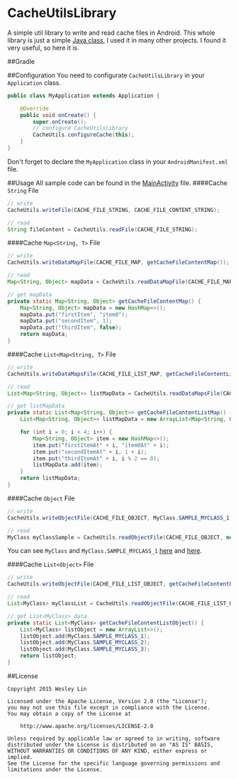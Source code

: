 # CacheUtilsLibrary

A simple util library to write and read cache files in Android. This whole library is just a simple [Java class](https://github.com/westlinkin/CacheUtilsLibrary/blob/master/library/src/main/java/com/lifeofcoding/cacheutlislibrary/CacheUtils.java), I used it in many other projects. I found it very useful, so here it is.

##Gradle


##Configuration
You need to configurate `CacheUtilsLibrary` in your `Application` class.

```Java
public class MyApplication extends Application {

    @Override
    public void onCreate() {
        super.onCreate();
        // configure CacheUtilsLibrary
        CacheUtils.configureCache(this);
    }
}
```

Don't forget to declare the `MyApplication` class in your `AndroidManifest.xml` file.


##Usage
All sample code can be found in the [MainActivity](https://github.com/westlinkin/CacheUtilsLibrary/blob/master/sample/src/main/java/com/lifeofcoding/cacheutilslibrary_sample/MainActivity.java) file. 
####Cache `String` File
```Java
// write
CacheUtils.writeFile(CACHE_FILE_STRING, CACHE_FILE_CONTENT_STRING);

// read
String fileContent = CacheUtils.readFile(CACHE_FILE_STRING);
```

####Cache `Map<String, T>` File
```Java
// write
CacheUtils.writeDataMapFile(CACHE_FILE_MAP, getCacheFileContentMap());

// read
Map<String, Object> mapData = CacheUtils.readDataMapFile(CACHE_FILE_MAP);

// get mapData
private static Map<String, Object> getCacheFileContentMap() {
    Map<String, Object> mapData = new HashMap<>();
    mapData.put("firstItem", "item0");
    mapData.put("secondItem", 1);
    mapData.put("thirdItem", false);
    return mapData;
}
```

####Cache `List<Map<String, T>` File
```Java
// write
CacheUtils.writeDataMapsFile(CACHE_FILE_LIST_MAP, getCacheFileContentListMap());

// read
List<Map<String, Object>> listMapData = CacheUtils.readDataMapsFile(CACHE_FILE_LIST_MAP);

// get listMapData
private static List<Map<String, Object>> getCacheFileContentListMap() {
    List<Map<String, Object>> listMapData = new ArrayList<Map<String, Object>>();

    for (int i = 0; i < 4; i++) {
        Map<String, Object> item = new HashMap<>();
        item.put("firstItemAt" + i, "item0At" + i);
        item.put("secondItemAt" + i, 1 + i);
        item.put("thirdItemAt" + i, i % 2 == 0);
        listMapData.add(item);
    }
    return listMapData;
}
```
####Cache `Object` File
```Java
// write
CacheUtils.writeObjectFile(CACHE_FILE_OBJECT, MyClass.SAMPLE_MYCLASS_1);

// read
MyClass myClassSample = CacheUtils.readObjectFile(CACHE_FILE_OBJECT, new TypeToken<MyClass>(){}.getType());
```
You can see `MyClass` and `MyClass.SAMPLE_MYCLASS_1` [here](https://github.com/westlinkin/CacheUtilsLibrary/blob/master/sample/src/main/java/com/lifeofcoding/cacheutilslibrary_sample/MyClass.java) and [here](https://github.com/westlinkin/CacheUtilsLibrary/blob/master/sample/src/main/java/com/lifeofcoding/cacheutilslibrary_sample/MyClass.java#L46).

####Cache `List<Object>` File
```Java
// write
CacheUtils.writeObjectFile(CACHE_FILE_LIST_OBJECT, getCacheFileContentListObject());

// read
List<MyClass> myClassList = CacheUtils.readObjectFile(CACHE_FILE_LIST_OBJECT, new TypeToken<List<MyClass>>(){}.getType());

// get List<MyClass> data
private static List<MyClass> getCacheFileContentListObject() {
    List<MyClass> listObject = new ArrayList<>();
    listObject.add(MyClass.SAMPLE_MYCLASS_1);
    listObject.add(MyClass.SAMPLE_MYCLASS_2);
    listObject.add(MyClass.SAMPLE_MYCLASS_3);
    return listObject;
}

```

##License

	Copyright 2015 Wesley Lin

	Licensed under the Apache License, Version 2.0 (the "License");
	you may not use this file except in compliance with the License.
	You may obtain a copy of the License at

    	http://www.apache.org/licenses/LICENSE-2.0

	Unless required by applicable law or agreed to in writing, software
	distributed under the License is distributed on an "AS IS" BASIS,
	WITHOUT WARRANTIES OR CONDITIONS OF ANY KIND, either express or implied.
	See the License for the specific language governing permissions and
	limitations under the License.

